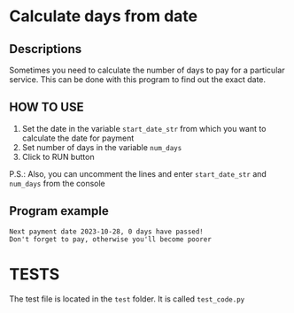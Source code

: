 # Calculate days from date

## Descriptions 
Sometimes you need to calculate the number of days to pay for a particular service. 
This can be done with this program to find out the exact date.

## HOW TO USE
1. Set the date in the variable `start_date_str` from which you want to calculate the date for payment
2. Set number of days in the variable `num_days`
3. Click to RUN button

P.S.: Also, you can uncomment the lines and enter `start_date_str` and `num_days` from the console

## Program example
```
Next payment date 2023-10-28, 0 days have passed!
Don't forget to pay, otherwise you'll become poorer
```

# TESTS
The test file is located in the `test` folder. It is called `test_code.py`
